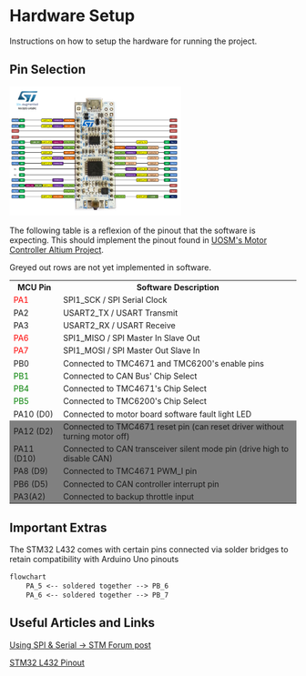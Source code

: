 # Hardware Setup

Instructions on how to setup the hardware for running the project.

## Pin Selection

<a href="https://os.mbed.com/platforms/ST-Nucleo-L432KC/" target="_blank" rel="noopener noreferrer">
    <img style="width: 60%" src="Images/L432pinout.png"/>
</a>

The following table is a reflexion of the pinout that the software is expecting.
This should implement the pinout found in [UOSM's Motor Controller Altium Project](https://americas-uottawa-supermileage-university-of-ottawa.365.altium.com/designs/C21FB5C9-79EE-43FC-82E7-9FBE7B9497B3).

Greyed out rows are not yet implemented in software.

<table>
    <tr>
        <th>MCU Pin</th>
        <th>Software Description</th>
    </tr>
    <tr>
        <td style="color: red">PA1</td>
        <td>SPI1_SCK / SPI Serial Clock</td>
    </tr>
    <tr>
        <td>PA2</td>
        <td>USART2_TX / USART Transmit</td>
    </tr>
    <tr>
        <td>PA3</td>
        <td>USART2_RX / USART Receive</td>
    </tr>
    <tr>
        <td style="color: red">PA6</td>
        <td>SPI1_MISO / SPI Master In Slave Out</td>
    </tr>
    <tr>
        <td style="color: red">PA7</td>
        <td>SPI1_MOSI / SPI Master Out Slave In</td>
    </tr>
    <tr>
        <td>PB0</td>
        <td>Connected to TMC4671 and TMC6200's enable pins</td>
    </tr>
    <tr>
        <td style="color: green">PB1</td>
        <td>Connected to CAN Bus' Chip Select</td>
    </tr>
    <tr>
        <td style="color: green">PB4</td>
        <td>Connected to TMC4671's Chip Select</td>
    </tr>
    <tr>
        <td style="color: green">PB5</td>
        <td>Connected to TMC6200's Chip Select</td>
    </tr>
    <tr>
        <td>PA10 (D0)</td>
        <td>Connected to motor board software fault light LED</td>
    </tr>
    <tr style="background-color: grey">
        <td>PA12 (D2)</td>
        <td>Connected to TMC4671 reset pin (can reset driver without turning motor off)</td>
    </tr>
    <tr style="background-color: grey">
        <td>PA11 (D10)</td>
        <td>Connected to CAN transceiver silent mode pin (drive high to disable CAN)</td>
    </tr>
    <tr style="background-color: grey">
        <td>PA8 (D9)</td>
        <td>Connected to TMC4671 PWM_I pin </td>
    </tr>
    </tr>
    <tr style="background-color: grey">
        <td>PB6 (D5)</td>
        <td>Connected to CAN controller interrupt pin </td>
    </tr>
    <tr style="background-color: grey">
        <td>PA3(A2)</td>
        <td>Connected to backup throttle input </td>
    </tr>
</table>

## Important Extras

The STM32 L432 comes with certain pins connected via solder bridges to retain compatibility with Arduino Uno pinouts

```mermaid
flowchart
    PA_5 <-- soldered together --> PB_6
    PA_6 <-- soldered together --> PB_7
```

## Useful Articles and Links

[Using SPI & Serial -> STM Forum post](https://os.mbed.com/questions/79508/Conflict-between-serial-port-and-spi-on-/)

[STM32 L432 Pinout](https://os.mbed.com/platforms/ST-Nucleo-L432KC/)
